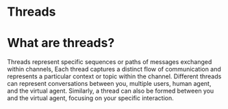 
# Threads

# What are threads?

Threads represent specific sequences or paths of messages exchanged within channels, Each thread captures a distinct flow of communication and represents a particular context or topic within the channel. Different threads can represent conversations between you, multiple users, human agent, and the virtual agent. Similarly, a thread can also be formed between you and the virtual agent, focusing on your specific interaction.
